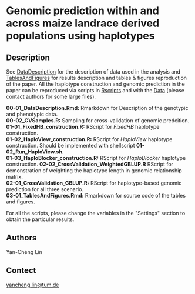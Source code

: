 # Genomic prediction within and across maize landrace derived populations using haplotypes

## Description
See [DataDescription](https://rawcdn.githack.com/andy3404/HBGP/40cb36d1e8870949f0743163baff39827dcccbfa/Rscripts/00-01_DataDescription.html) for the description of data used in the analysis and [TablesAndFigures](https://rawcdn.githack.com/andy3404/HBGP/da6186aa9a69f5cc2efc4a937681445fc9aebb54/Rscripts/03-01_TablesAndFigures.html) for results description and tables & figures reproduction of the paper. All the haplotype construction and genomic prediction in the paper can be reproduced via scripts in [Rscripts](https://github.com/andy3404/HBGP/tree/main/Rscripts) and with the [Data](https://github.com/andy3404/HBGP/tree/main/Data) \(please contact authors for some large files\).  

**00-01_DataDescription.Rmd:** Rmarkdown for Description of the genotypic and phenotypic data.  
**00-02_CVSamples.R:** Sampling for cross-validation of genomic predcition.  
**01-01_FixedHB_construction.R:** RScript for *FixedHB* haplotype construction.  
**01-02_HaploView_construction.R:** RScript for *HaploView* haplotype construction. Should be implemented with shellscript **01-02_Run_HaploView.sh**.  
**01-03_HaploBlocker_construction.R:** RScript for *HaploBlocker* haplotype construction. 
**02-02_CrossValidation_WeightedGBLUP.R** RScript for demonstration of weighting the haplotype length in genomic relationship matrix.  
**02-01_CrossValidation_GBLUP.R:** RScript for haplotype-based genomic prediction for all three scenario.  
**03-01_TablesAndFigures.Rmd:** Rmarkdown for source code of the tables and figures.  

For all the scripts, please change the variables in the "Settings" section to obtain the particular results.

## Authors
Yan-Cheng Lin

## Contect
yancheng.lin@tum.de
